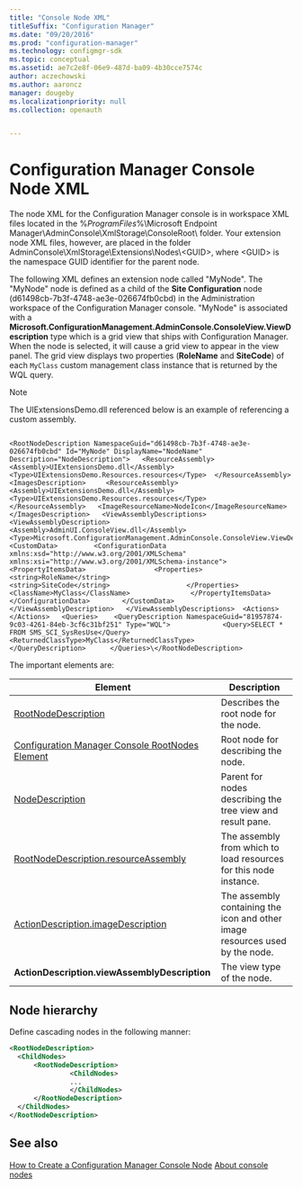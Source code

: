 ```yaml
---
title: "Console Node XML"
titleSuffix: "Configuration Manager"
ms.date: "09/20/2016"
ms.prod: "configuration-manager"
ms.technology: configmgr-sdk
ms.topic: conceptual
ms.assetid: ae7c2e8f-06e9-487d-ba09-4b30cce7574c
author: aczechowski
ms.author: aaroncz
manager: dougeby
ms.localizationpriority: null
ms.collection: openauth


---
```

# Configuration Manager Console Node XML
The node XML for the Configuration Manager console is in workspace XML files located in the %*ProgramFiles*%\Microsoft Endpoint Manager\AdminConsole\XmlStorage\ConsoleRoot\ folder. Your extension node XML files, however, are placed in the folder AdminConsole\XmlStorage\Extensions\Nodes\\<GUID\>, where \<GUID> is the namespace GUID identifier for the parent node.  

 The following XML defines an extension node called "MyNode". The "MyNode" node is defined as a child of the **Site Configuration** node (d61498cb-7b3f-4748-ae3e-026674fb0cbd) in the Administration workspace of the Configuration Manager console. "MyNode" is associated with a **Microsoft.ConfigurationManagement.AdminConsole.ConsoleView.ViewDescription** type which is a grid view that ships with Configuration Manager. When the node is selected, it will cause a grid view to appear in the view panel. The grid view displays two properties (**RoleName** and **SiteCode**) of each `MyClass` custom management class instance that is returned by the WQL query.  

> [!NOTE]
>  The UIExtensionsDemo.dll referenced below is an example of referencing a custom assembly.  

```  

<RootNodeDescription NamespaceGuid="d61498cb-7b3f-4748-ae3e-026674fb0cbd" Id="MyNode" DisplayName="NodeName" Description="NodeDescription">   <ResourceAssembly>     <Assembly>UIExtensionsDemo.dll</Assembly>      <Type>UIExtensionsDemo.Resources.resources</Type>  </ResourceAssembly>  <ImagesDescription>     <ResourceAssembly>        <Assembly>UIExtensionsDemo.dll</Assembly>         <Type>UIExtensionsDemo.Resources.resources</Type>      </ResourceAssembly>   <ImageResourceName>NodeIcon</ImageResourceName>  </ImagesDescription>   <ViewAssemblyDescriptions>     <ViewAssemblyDescription>       <Assembly>AdminUI.ConsoleView.dll</Assembly>      <Type>Microsoft.ConfigurationManagement.AdminConsole.ConsoleView.ViewDescription</Type>      <CustomData>         <ConfigurationData xmlns:xsd="http://www.w3.org/2001/XMLSchema" xmlns:xsi="http://www.w3.org/2001/XMLSchema-instance">          <PropertyItemsData>                 <Properties>                      <string>RoleName</string>                      <string>SiteCode</string>                   </Properties>                     <ClassName>MyClass</ClassName>               </PropertyItemsData>           </ConfigurationData>        </CustomData>     </ViewAssemblyDescription>   </ViewAssemblyDescriptions>  <Actions>  </Actions>   <Queries>    <QueryDescription NamespaceGuid="81957874-9c03-4261-84eb-3cf6c31bf251" Type="WQL">             <Query>SELECT * FROM SMS_SCI_SysResUse</Query>                  <ReturnedClassType>MyClass</ReturnedClassType>        </QueryDescription>      </Queries>\</RootNodeDescription>  
```  

 The important elements are:  

|Element|Description|  
|-------------|-----------------|  
|[RootNodeDescription](/previous-versions/system-center/developer/cc147277(v=msdn.10))|Describes the root node for the node.|  
|[Configuration Manager Console RootNodes Element](../../../../develop/core/servers/console/console-rootnodes-element.md)|Root node for describing the node.|  
|[NodeDescription](/previous-versions/system-center/developer/cc147269(v=msdn.10))|Parent for nodes describing the tree view and result pane.|  
|[RootNodeDescription.resourceAssembly](/previous-versions/system-center/developer/cc144054(v=msdn.10))|The assembly from which to load resources for this node instance.|  
|[ActionDescription.imageDescription](/previous-versions/system-center/developer/cc143957(v=msdn.10))|The assembly containing the icon and other image resources used by the node.|  
|**ActionDescription.viewAssemblyDescription**|The view type of the node.|  

## Node hierarchy

Define cascading nodes in the following manner:  

```xml
<RootNodeDescription>
  <ChildNodes>
      <RootNodeDescription>
               <ChildNodes>
               ...
               </ChildNodes>
      </RootNodeDescription>
  </ChildNodes>
</RootNodeDescription>  
```  

## See also

 [How to Create a Configuration Manager Console Node](../../../../develop/core/servers/console/how-to-create-a-configuration-manager-console-node.md)
 [About console nodes](about-configuration-manager-console-nodes.md)
